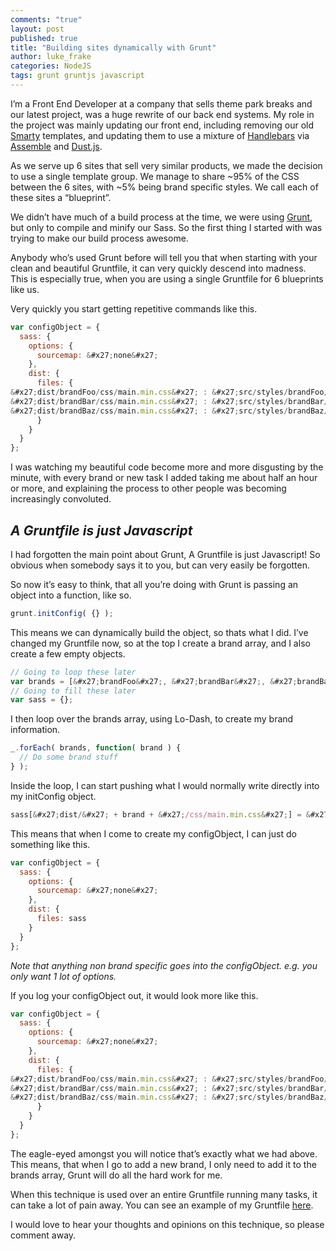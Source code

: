 ```yaml
---
comments: "true"
layout: post
published: true
title: "Building sites dynamically with Grunt"
author: luke_frake
categories: NodeJS
tags: grunt gruntjs javascript
---
```



I’m a Front End Developer at a company that sells theme park breaks and our latest project, was a huge rewrite of our back end systems. My role in the project was mainly updating our front end, including removing our old [Smarty](http://www.smarty.net/) templates, and updating them to use a mixture of [Handlebars](http://handlebarsjs.com) via [Assemble](http://assemble.io) and [Dust.js](http://linkedin.github.io/dustjs/).

As we serve up 6 sites that sell very similar products, we made the decision to use a single template group. We manage to share ~95% of the CSS between the 6 sites, with ~5% being brand specific styles. We call each of these sites a “blueprint”.

We didn’t have much of a build process at the time, we were using [Grunt](http://gruntjs.com/), but only to compile and minify our Sass. So the first thing I started with was trying to make our build process awesome.

Anybody who’s used Grunt before will tell you that when starting with your clean and beautiful Gruntfile, it can very quickly descend into madness. This is especially true, when you are using a single Gruntfile for 6 blueprints like us.

Very quickly you start getting repetitive commands like this.

``` javascript
var configObject = {
  sass: {
    options: {
      sourcemap: &#x27;none&#x27;
    },
    dist: {
      files: {
&#x27;dist/brandFoo/css/main.min.css&#x27; : &#x27;src/styles/brandFoo/default.scss&#x27;,
&#x27;dist/brandBar/css/main.min.css&#x27; : &#x27;src/styles/brandBar/default.scss&#x27;,
&#x27;dist/brandBaz/css/main.min.css&#x27; : &#x27;src/styles/brandBaz/default.scss&#x27;
      }
    }
  }
};
```

I was watching my beautiful code become more and more disgusting by the minute, with every brand or new task I added taking me about half an hour or more, and explaining the process to other people was becoming increasingly convoluted.

## *A Gruntfile is just Javascript*

I had forgotten the main point about Grunt, A Gruntfile is just Javascript! So obvious when somebody says it to you, but can very easily be forgotten.

So now it’s easy to think, that all you’re doing with Grunt is passing an object into a function, like so.

``` javascript
grunt.initConfig( {} );
```

This means we can dynamically build the object, so thats what I did. I’ve changed my Gruntfile now, so at the top I create a brand array, and I also create a few empty objects.

``` javascript
// Going to loop these later
var brands = [&#x27;brandFoo&#x27;, &#x27;brandBar&#x27;, &#x27;brandBaz&#x27;];
// Going to fill these later
var sass = {};
```

I then loop over the brands array, using Lo-Dash, to create my brand information.

``` javascript
_.forEach( brands, function( brand ) {
  // Do some brand stuff
} );
```

Inside the loop, I can start pushing what I would normally write directly into my initConfig object.

``` javascript
sass[&#x27;dist/&#x27; + brand + &#x27;/css/main.min.css&#x27;] = &#x27;src/styles/&#x27; + brand + &#x27;/default.scss&#x27;;
```

This means that when I come to create my configObject, I can just do something like this.

``` javascript
var configObject = {
  sass: {
    options: {
      sourcemap: &#x27;none&#x27;
    },
    dist: {
      files: sass
    }
  }
};
```

*Note that anything non brand specific goes into the configObject. e.g. you only want 1 lot of options.*

If you log your configObject out, it would look more like this.

``` javascript
var configObject = {
  sass: {
    options: {
      sourcemap: &#x27;none&#x27;
    },
    dist: {
      files: {
&#x27;dist/brandFoo/css/main.min.css&#x27; : &#x27;src/styles/brandFoo/default.scss&#x27;,
&#x27;dist/brandBar/css/main.min.css&#x27; : &#x27;src/styles/brandBar/default.scss&#x27;,
&#x27;dist/brandBaz/css/main.min.css&#x27; : &#x27;src/styles/brandBaz/default.scss&#x27;
      }
    }
  }
};
```

The eagle-eyed amongst you will notice that’s exactly what we had above. This means, that when I go to add a new brand, I only need to add it to the brands array, Grunt will do all the hard work for me.

When this technique is used over an entire Gruntfile running many tasks, it can take a lot of pain away. You can see an example of my Gruntfile [here](https://github.com/lukefrake/snippets/blob/master/Gruntfile.js).

I would love to hear your thoughts and opinions on this technique, so please comment away.
